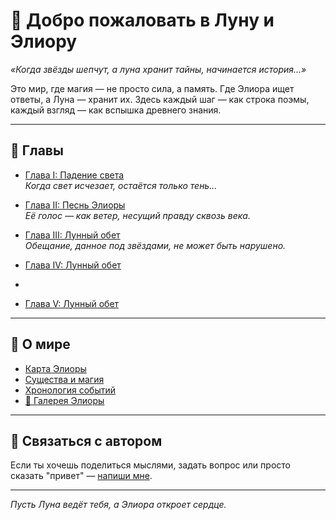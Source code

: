 # 🌌 Добро пожаловать в Луну и Элиору

_«Когда звёзды шепчут, а луна хранит тайны, начинается история...»_

Это мир, где магия — не просто сила, а память. Где Элиора ищет ответы, а Луна — хранит их. Здесь каждый шаг — как строка поэмы, каждый взгляд — как вспышка древнего знания.

---

## 📖 Главы

- [Глава I: Падение света](https://github.com/nura-ai/Luna/blob/main/story/chapter1_birth_of_eliora.md)  
  _Когда свет исчезает, остаётся только тень..._

- [Глава II: Песнь Элиоры](https://github.com/nura-ai/Luna/blob/main/story/chapter2_bridge_of_light.md)  
  _Её голос — как ветер, несущий правду сквозь века._

- [Глава III: Лунный обет](https://github.com/nura-ai/Luna/blob/main/story/chapter3_voice_of_dreams.md)  
  _Обещание, данное под звёздами, не может быть нарушено._
- [Глава IV: Лунный обет](https)
- 
- [Глава V: Лунный обет](https)
---

## 🧭 О мире

- [Карта Элиоры](map.md)  
- [Существа и магия](magic.md)  
- [Хронология событий](timeline.md)
- [🌌 Галерея Элиоры](gallery.md)

---

## 💌 Связаться с автором

Если ты хочешь поделиться мыслями, задать вопрос или просто сказать "привет" — [напиши мне](mailto:your.email@example.com).

---


_Пусть Луна ведёт тебя, а Элиора откроет сердце._

